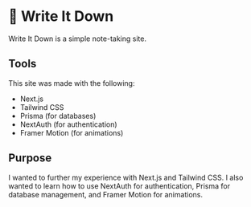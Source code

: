 # 📝 Write It Down

Write It Down is a simple note-taking site.

## Tools

This site was made with the following:

- Next.js
- Tailwind CSS
- Prisma (for databases)
- NextAuth (for authentication)
- Framer Motion (for animations)

## Purpose

I wanted to further my experience with Next.js and Tailwind CSS. I also wanted to learn how to use NextAuth for authentication, Prisma for database management, and Framer Motion for animations.